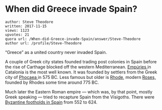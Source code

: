 # When did Greece invade Spain?

	author: Steve Theodore
	written: 2017-11-15
	views: 1123
	upvotes: 21
	quora url: /When-did-Greece-invade-Spain/answer/Steve-Theodore
	author url: /profile/Steve-Theodore


“Greece” as a united country never invaded Spain.

A couple of Greek city states founded trading post colonies in Spain before the rise of Carthage blocked off the western Mediterranean. [Empúries ](https://en.wikipedia.org/wiki/Emp%C3%BAries)in Catalonia is the most well known. It was founded by settlers from the Greek city of [Phocaea ](https://en.wikipedia.org/wiki/Phocaea)in 575 BC. Less famous but older is [Rhode](http://www.perseus.tufts.edu/hopper/text?doc=Perseus%3Atext%3A1999.04.0006%3Aalphabetic+letter%3DR%3Aentry+group%3D2%3Aentry%3Drhode), modern [Roses, ](https://en.wikipedia.org/wiki/Roses,_Girona)founded by Rhodes some time around 775 BC.

Much later the Eastern Roman empire — which was, by that point, mostly Greek speaking — tried to recapture Spain from the Visigoths. There were [Byzantine footholds in Spain](https://en.wikipedia.org/wiki/Spania) from 552 to 624.

